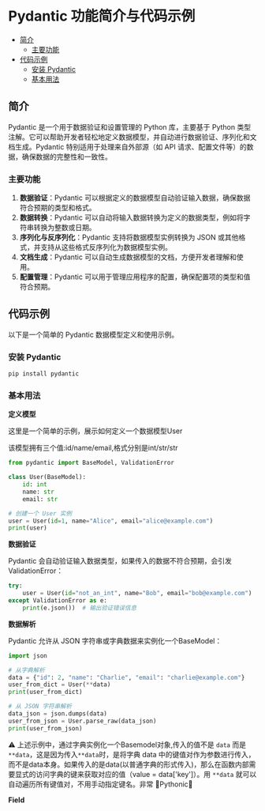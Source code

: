 # Pydantic 功能简介与代码示例

  - [简介](#简介)
    - [主要功能](#主要功能)
  - [代码示例](#代码示例)
    - [安装 Pydantic](#安装-pydantic)
    - [基本用法](#基本用法)

## 简介

Pydantic 是一个用于数据验证和设置管理的 Python 库，主要基于 Python 类型注解。它可以帮助开发者轻松地定义数据模型，并自动进行数据验证、序列化和文档生成。Pydantic 特别适用于处理来自外部源（如 API 请求、配置文件等）的数据，确保数据的完整性和一致性。

### 主要功能

1. **数据验证**：Pydantic 可以根据定义的数据模型自动验证输入数据，确保数据符合预期的类型和格式。
2. **数据转换**：Pydantic 可以自动将输入数据转换为定义的数据类型，例如将字符串转换为整数或日期。
3. **序列化与反序列化**：Pydantic 支持将数据模型实例转换为 JSON 或其他格式，并支持从这些格式反序列化为数据模型实例。
4. **文档生成**：Pydantic 可以自动生成数据模型的文档，方便开发者理解和使用。
5. **配置管理**：Pydantic 可以用于管理应用程序的配置，确保配置项的类型和值符合预期。

## 代码示例

以下是一个简单的 Pydantic 数据模型定义和使用示例。

### 安装 Pydantic

```bash
pip install pydantic
```

### 基本用法

**定义模型**

这里是一个简单的示例，展示如何定义一个数据模型User 

该模型拥有三个值:id/name/email,格式分别是int/str/str

```python
from pydantic import BaseModel, ValidationError

class User(BaseModel):
    id: int
    name: str
    email: str

# 创建一个 User 实例
user = User(id=1, name="Alice", email="alice@example.com")
print(user)
```

**数据验证**

Pydantic 会自动验证输入数据类型，如果传入的数据不符合预期，会引发 ValidationError：

```python
try:
    user = User(id="not_an_int", name="Bob", email="bob@example.com")
except ValidationError as e:
    print(e.json())  # 输出验证错误信息
```

**数据解析**

Pydantic 允许从 JSON 字符串或字典数据来实例化一个BaseModel：
```python
import json

# 从字典解析
data = {"id": 2, "name": "Charlie", "email": "charlie@example.com"}
user_from_dict = User(**data)
print(user_from_dict)

# 从 JSON 字符串解析
data_json = json.dumps(data)
user_from_json = User.parse_raw(data_json)
print(user_from_json)
```

⚠️ 上述示例中，通过字典实例化一个Basemodel对象,传入的值不是 `data` 而是 `**data`，这是因为传入`**data`时，是将字典 data 中的键值对作为参数进行传入，而不是data本身。如果传入的是data(以普通字典的形式传入)，那么在函数内部需要显式的访问字典的键来获取对应的值（value = data['key']）。用 `**data` 就可以自动遍历所有键值对，不用手动指定键名。非常 🌟Pythonic🌟

**Field**
